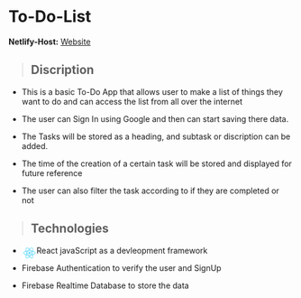 # To-Do-List



**Netlify-Host:** [Website](https://apar-todo.netlify.app/)

> ## Discription 

* This is a basic To-Do App that allows user to make a list of things they want to do and can access the list from all over the internet

* The user can Sign In using Google and then can start saving there data.

* The Tasks will be stored as a heading, and subtask or discription can be added.

* The time of the creation of a certain task will be stored and displayed for future reference

* The user can also filter the task according to if they are completed or not


> ## Technologies

* React javaScript as a devleopment framework <img align="left" alt="React" width="26px" src="https://raw.githubusercontent.com/github/explore/80688e429a7d4ef2fca1e82350fe8e3517d3494d/topics/react/react.png" />

* Firebase Authentication to verify the user and SignUp

* Firebase Realtime Database to store the data



